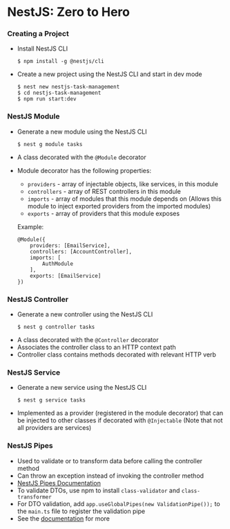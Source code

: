 # NestJS: Zero to Hero #

### Creating a Project ###

- Install NestJS CLI
    ```
    $ npm install -g @nestjs/cli
    ```
- Create a new project using the NestJS CLI and start in dev mode
    ```
    $ nest new nestjs-task-management
    $ cd nestjs-task-management
    $ npm run start:dev
    ```

### NestJS Module ###

- Generate a new module using the NestJS CLI
    ```
    $ nest g module tasks
    ```
- A class decorated with the `@Module` decorator
- Module decorator has the following properties:
    - `providers` - array of injectable objects, like services, in this module
    - `controllers` - array of REST controllers in this module
    - `imports` - array of modules that this module depends on (Allows this module to inject exported providers from the imported modules)
    - `exports` - array of providers that this module exposes

    Example:
    ```
    @Module({
        providers: [EmailService],
        controllers: [AccountController],
        imports: [
            AuthModule
        ],
        exports: [EmailService]
    })
    ```

### NestJS Controller ###

- Generate a new controller using the NestJS CLI
    ```
    $ nest g controller tasks
    ```
- A class decorated with the `@Controller` decorator
- Associates the controller class to an HTTP context path
- Controller class contains methods decorated with relevant HTTP verb

### NestJS Service ###

- Generate a new service using the NestJS CLI
    ```
    $ nest g service tasks
    ```
- Implemented as a provider (registered in the module decorator) that can be injected to other classes if decorated with `@Injectable` (Note that not all providers are services)

### NestJS Pipes ###

- Used to validate or to transform data before calling the controller method
- Can throw an exception instead of invoking the controller method
- [NestJS Pipes Documentation](https://docs.nestjs.com/pipes)
- To validate DTOs, use npm to install `class-validator` and `class-transformer`
- For DTO validation, add `app.useGlobalPipes(new ValidationPipe());` to the `main.ts` file to register the validation pipe
- See the [documentation](https://github.com/typestack/class-validator) for more
